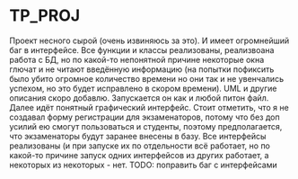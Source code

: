 # TP_PROJ
Проект несного сырой (очень извиняюсь за это). И имеет огромнейший баг в интерфейсе. Все функции и классы реализованы, реализвоана работа с БД, но
по какой-то непонятной причине некоторые окна глючат и не читают введённую информацию (на попытки пофиксить было убито огромное количество времени но они
так и не увенчались успехом, но это будет исправлено в скором времени). UML и другие описания скоро добавлю.
Запускается он как и любой питон файл. Далее идёт понятный графический интерфейс. Стоит отметить, что я не создавал форму регистрации для экзаменаторов, потому что без доп усилий ею смогут пользоваться и студенты, поэтому предполагается, что экзаменаторы будут заранее внесены в базу. 
Все интерфейсы реализованы (и при запуске их по отдельности всё работает, но по какой-то причине запуск одних интерфейсов из других работает, а некоторых из некоторых - нет.
TODO: поправить баг с интерфейсами
